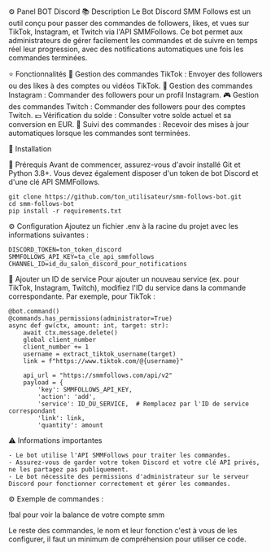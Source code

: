 ⚙️ Panel BOT Discord
📚 Description
Le Bot Discord SMM Follows est un outil conçu pour passer des commandes de followers, likes, et vues sur TikTok, Instagram, et Twitch via l'API SMMFollows. Ce bot permet aux administrateurs de gérer facilement les commandes et de suivre en temps réel leur progression, avec des notifications automatiques une fois les commandes terminées.

⭐ Fonctionnalités
🎯 Gestion des commandes TikTok : Envoyer des followers ou des likes à des comptes ou vidéos TikTok.
📸 Gestion des commandes Instagram : Commander des followers pour un profil Instagram.
🎮 Gestion des commandes Twitch : Commander des followers pour des comptes Twitch.
💵 Vérification du solde : Consulter votre solde actuel et sa conversion en EUR.
🔄 Suivi des commandes : Recevoir des mises à jour automatiques lorsque les commandes sont terminées.



🚀 Installation

🔧 Prérequis
Avant de commencer, assurez-vous d'avoir installé Git et Python 3.8+. Vous devez également disposer d'un token de bot Discord et d'une clé API SMMFollows.

```
git clone https://github.com/ton_utilisateur/smm-follows-bot.git
cd smm-follows-bot
pip install -r requirements.txt
```

⚙️ Configuration
Ajoutez un fichier .env à la racine du projet avec les informations suivantes :
```
DISCORD_TOKEN=ton_token_discord
SMMFOLLOWS_API_KEY=ta_cle_api_smmfollows
CHANNEL_ID=id_du_salon_discord_pour_notifications
```

🔄 Ajouter un ID de service
Pour ajouter un nouveau service (ex. pour TikTok, Instagram, Twitch), modifiez l'ID du service dans la commande correspondante. Par exemple, pour TikTok :

```
@bot.command()
@commands.has_permissions(administrator=True)
async def gw(ctx, amount: int, target: str):
    await ctx.message.delete()
    global client_number
    client_number += 1 
    username = extract_tiktok_username(target)
    link = f"https://www.tiktok.com/@{username}" 

    api_url = "https://smmfollows.com/api/v2"
    payload = {
        'key': SMMFOLLOWS_API_KEY,
        'action': 'add',
        'service': ID_DU_SERVICE,  # Remplacez par l'ID de service correspondant
        'link': link,
        'quantity': amount 
```
⚠️ Informations importantes

````
- Le bot utilise l'API SMMFollows pour traiter les commandes.
- Assurez-vous de garder votre token Discord et votre clé API privés, ne les partagez pas publiquement.
- Le bot nécessite des permissions d'administrateur sur le serveur Discord pour fonctionner correctement et gérer les commandes.
````

⚙️ Exemple de commandes : 

!bal pour voir la balance de votre compte smm


Le reste des commandes, le nom et leur fonction c'est à vous de les configurer, il faut un minimum de compréhension pour utiliser ce code.
